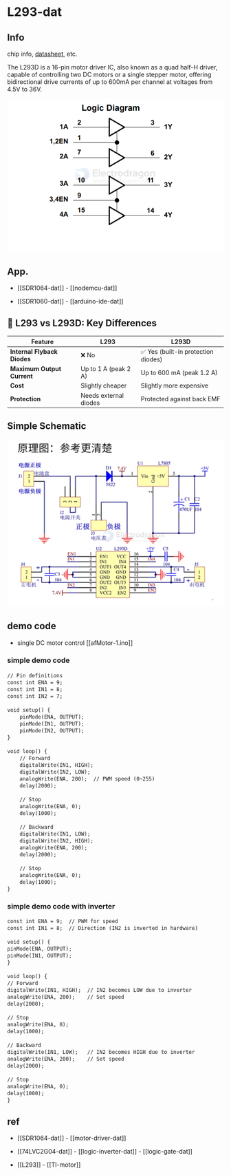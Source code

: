 
# L293-dat

## Info 
 
chip info, [datasheet](https://www.ti.com/lit/ds/symlink/l293.pdf), etc.

The L293D is a 16-pin motor driver IC, also known as a quad half-H driver, capable of controlling two DC motors or a single stepper motor, offering bidirectional drive currents of up to 600mA per channel at voltages from 4.5V to 36V. 

![](2025-03-25-15-46-12.png)

## App. 

- [[SDR1064-dat]] - [[nodemcu-dat]]

- [[SDR1060-dat]] - [[arduino-ide-dat]]


## 🔌 L293 vs L293D: Key Differences

| Feature                     | **L293**              | **L293D**                          |
| --------------------------- | --------------------- | ---------------------------------- |
| **Internal Flyback Diodes** | ❌ No                  | ✅ Yes (built-in protection diodes) |
| **Maximum Output Current**  | Up to 1 A (peak 2 A)  | Up to 600 mA (peak 1.2 A)          |
| **Cost**                    | Slightly cheaper      | Slightly more expensive            |
| **Protection**              | Needs external diodes | Protected against back EMF         |


## Simple Schematic 

![](2025-06-15-12-57-58.png)

## demo code 

- single DC motor control [[afMotor-1.ino]]

### simple demo code 

    // Pin definitions
    const int ENA = 9;
    const int IN1 = 8;
    const int IN2 = 7;

    void setup() {
        pinMode(ENA, OUTPUT);
        pinMode(IN1, OUTPUT);
        pinMode(IN2, OUTPUT);
    }

    void loop() {
        // Forward
        digitalWrite(IN1, HIGH);
        digitalWrite(IN2, LOW);
        analogWrite(ENA, 200);  // PWM speed (0~255)
        delay(2000);

        // Stop
        analogWrite(ENA, 0);
        delay(1000);

        // Backward
        digitalWrite(IN1, LOW);
        digitalWrite(IN2, HIGH);
        analogWrite(ENA, 200);
        delay(2000);

        // Stop
        analogWrite(ENA, 0);
        delay(1000);
    }

### simple demo code with inverter 



    const int ENA = 9;  // PWM for speed
    const int IN1 = 8;  // Direction (IN2 is inverted in hardware)

    void setup() {
    pinMode(ENA, OUTPUT);
    pinMode(IN1, OUTPUT);
    }

    void loop() {
    // Forward
    digitalWrite(IN1, HIGH);  // IN2 becomes LOW due to inverter
    analogWrite(ENA, 200);    // Set speed
    delay(2000);

    // Stop
    analogWrite(ENA, 0);
    delay(1000);

    // Backward
    digitalWrite(IN1, LOW);   // IN2 becomes HIGH due to inverter
    analogWrite(ENA, 200);    // Set speed
    delay(2000);

    // Stop
    analogWrite(ENA, 0);
    delay(1000);
    }



## ref 

- [[SDR1064-dat]] - [[motor-driver-dat]]
 
- [[74LVC2G04-dat]] - [[logic-inverter-dat]] - [[logic-gate-dat]]

- [[L293]] - [[TI-motor]]
 

